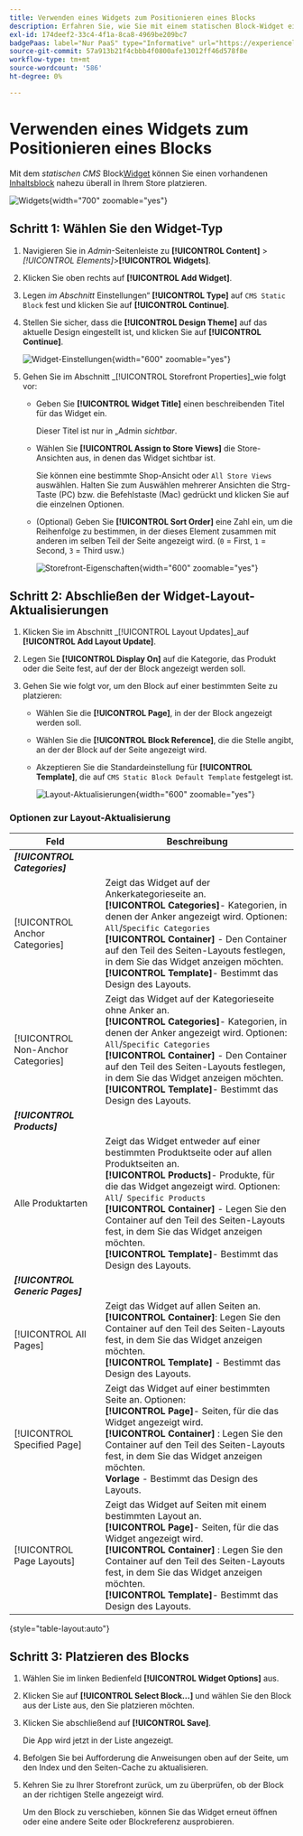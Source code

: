 ```yaml
---
title: Verwenden eines Widgets zum Positionieren eines Blocks
description: Erfahren Sie, wie Sie mit einem statischen Block-Widget einen vorhandenen Inhalt nahezu überall in Ihrem Store platzieren können.
exl-id: 174deef2-33c4-4f1a-8ca8-4969be209bc7
badgePaas: label="Nur PaaS" type="Informative" url="https://experienceleague.adobe.com/en/docs/commerce/user-guides/product-solutions" tooltip="Gilt nur für Adobe Commerce in Cloud-Projekten (von Adobe verwaltete PaaS-Infrastruktur) und lokale Projekte."
source-git-commit: 57a913b21f4cbbb4f0800afe13012ff46d578f8e
workflow-type: tm+mt
source-wordcount: '586'
ht-degree: 0%

---
```


# Verwenden eines Widgets zum Positionieren eines Blocks

Mit dem _statischen CMS_ Block[Widget](widgets.md) können Sie einen vorhandenen [Inhaltsblock](blocks.md) nahezu überall in Ihrem Store platzieren.

![Widgets](./assets/widgets.png){width="700" zoomable="yes"}

## Schritt 1: Wählen Sie den Widget-Typ

1. Navigieren Sie in _Admin_-Seitenleiste zu **[!UICONTROL Content]** > _[!UICONTROL Elements]_>**[!UICONTROL Widgets]**.

1. Klicken Sie oben rechts auf **[!UICONTROL Add Widget]**.

1. Legen _im Abschnitt_ Einstellungen“ **[!UICONTROL Type]** auf `CMS Static Block` fest und klicken Sie auf **[!UICONTROL Continue]**.

1. Stellen Sie sicher, dass die **[!UICONTROL Design Theme]** auf das aktuelle Design eingestellt ist, und klicken Sie auf **[!UICONTROL Continue]**.

   ![Widget-Einstellungen](./assets/widget-settings.png){width="600" zoomable="yes"}

1. Gehen Sie im Abschnitt _[!UICONTROL Storefront Properties]_wie folgt vor:

   - Geben Sie **[!UICONTROL Widget Title]** einen beschreibenden Titel für das Widget ein.

     Dieser Titel ist nur in „Admin _sichtbar_.

   - Wählen Sie **[!UICONTROL Assign to Store Views]** die Store-Ansichten aus, in denen das Widget sichtbar ist.

     Sie können eine bestimmte Shop-Ansicht oder `All Store Views` auswählen. Halten Sie zum Auswählen mehrerer Ansichten die Strg-Taste (PC) bzw. die Befehlstaste (Mac) gedrückt und klicken Sie auf die einzelnen Optionen.

   - (Optional) Geben Sie **[!UICONTROL Sort Order]** eine Zahl ein, um die Reihenfolge zu bestimmen, in der dieses Element zusammen mit anderen im selben Teil der Seite angezeigt wird. (`0` = First, `1` = Second, `3` = Third usw.)

     ![Storefront-Eigenschaften](./assets/widget-storefront-properties.png){width="600" zoomable="yes"}

## Schritt 2: Abschließen der Widget-Layout-Aktualisierungen

1. Klicken Sie im Abschnitt _[!UICONTROL Layout Updates]_auf **[!UICONTROL Add Layout Update]**.

1. Legen Sie **[!UICONTROL Display On]** auf die Kategorie, das Produkt oder die Seite fest, auf der der Block angezeigt werden soll.

1. Gehen Sie wie folgt vor, um den Block auf einer bestimmten Seite zu platzieren:

   - Wählen Sie die **[!UICONTROL Page]**, in der der Block angezeigt werden soll.

   - Wählen Sie die **[!UICONTROL Block Reference]**, die die Stelle angibt, an der der Block auf der Seite angezeigt wird.

   - Akzeptieren Sie die Standardeinstellung für **[!UICONTROL Template]**, die auf `CMS Static Block Default Template` festgelegt ist.

     ![Layout-Aktualisierungen](./assets/widget-layout-update-home-page.png){width="600" zoomable="yes"}

### Optionen zur Layout-Aktualisierung

| Feld | Beschreibung |
|--- |--- |
| **_[!UICONTROL Categories]_** |  |
| [!UICONTROL Anchor Categories] | Zeigt das Widget auf der Ankerkategorieseite an.<br/>**[!UICONTROL Categories]**- Kategorien, in denen der Anker angezeigt wird. Optionen: `All`/`Specific Categories`<br/>**[!UICONTROL Container]** - Den Container auf den Teil des Seiten-Layouts festlegen, in dem Sie das Widget anzeigen möchten.<br/>**[!UICONTROL Template]**- Bestimmt das Design des Layouts. |
| [!UICONTROL Non-Anchor Categories] | Zeigt das Widget auf der Kategorieseite ohne Anker an.<br/>**[!UICONTROL Categories]**- Kategorien, in denen der Anker angezeigt wird. Optionen: `All`/`Specific Categories`<br/>**[!UICONTROL Container]** - Den Container auf den Teil des Seiten-Layouts festlegen, in dem Sie das Widget anzeigen möchten.<br/>**[!UICONTROL Template]**- Bestimmt das Design des Layouts. |
| **_[!UICONTROL Products]_** |  |
| Alle Produktarten | Zeigt das Widget entweder auf einer bestimmten Produktseite oder auf allen Produktseiten an. <br/>**[!UICONTROL Products]**- Produkte, für die das Widget angezeigt wird. Optionen: `All`/` Specific Products`<br/>**[!UICONTROL Container]** - Legen Sie den Container auf den Teil des Seiten-Layouts fest, in dem Sie das Widget anzeigen möchten.<br/>**[!UICONTROL Template]**- Bestimmt das Design des Layouts. |
| **_[!UICONTROL Generic Pages]_** |  |
| [!UICONTROL All Pages] | Zeigt das Widget auf allen Seiten an. <br/>**[!UICONTROL Container]**: Legen Sie den Container auf den Teil des Seiten-Layouts fest, in dem Sie das Widget anzeigen möchten.<br/>**[!UICONTROL Template]** - Bestimmt das Design des Layouts. |
| [!UICONTROL Specified Page] | Zeigt das Widget auf einer bestimmten Seite an. Optionen: <br/>**[!UICONTROL Page]**- Seiten, für die das Widget angezeigt wird.<br/>**[!UICONTROL Container]** : Legen Sie den Container auf den Teil des Seiten-Layouts fest, in dem Sie das Widget anzeigen möchten.<br/>**Vorlage** - Bestimmt das Design des Layouts. |
| [!UICONTROL Page Layouts] | Zeigt das Widget auf Seiten mit einem bestimmten Layout an. <br/>**[!UICONTROL Page]**- Seiten, für die das Widget angezeigt wird.<br/>**[!UICONTROL Container]** : Legen Sie den Container auf den Teil des Seiten-Layouts fest, in dem Sie das Widget anzeigen möchten.<br/>**[!UICONTROL Template]**- Bestimmt das Design des Layouts. |

{style="table-layout:auto"}

## Schritt 3: Platzieren des Blocks

1. Wählen Sie im linken Bedienfeld **[!UICONTROL Widget Options]** aus.

1. Klicken Sie auf **[!UICONTROL Select Block…]** und wählen Sie den Block aus der Liste aus, den Sie platzieren möchten.

1. Klicken Sie abschließend auf **[!UICONTROL Save]**.

   Die App wird jetzt in der Liste angezeigt.

1. Befolgen Sie bei Aufforderung die Anweisungen oben auf der Seite, um den Index und den Seiten-Cache zu aktualisieren.

1. Kehren Sie zu Ihrer Storefront zurück, um zu überprüfen, ob der Block an der richtigen Stelle angezeigt wird.

   Um den Block zu verschieben, können Sie das Widget erneut öffnen oder eine andere Seite oder Blockreferenz ausprobieren.
